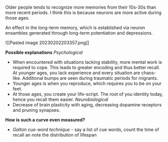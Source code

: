 Older people tends to recognize more memories from their 10s-30s than more recent periods. I think this is because neurons are more active during those ages.

An effect in the long-term memory, which is established via neuron ensambles generated through long-term potentiation and depressions.

![[Pasted image 20230202203357.png]]

**Possible explanations**
*Psychological*
* When encountered with situations lacking stability, more mental work is required to cope. This leads to greater encoding and thus better recall. At younger ages, you lack experience and every situation are chaos-like. Additional bumps are seen during traumatic periods for migrants.
* Younger ages is when you reproduce, which requires you to be on your feet.
* At those ages, you create your life-script. The root of you identity today, hence you recall them easier.
*Neurobiological*
* Decrease of brain plasticity with aging, decreasing dopamine receptors and pruning synapses.

**How is such a curve even measured?**
* *Galton cue-word technique* - say a list of cue words, count the time of recall an note the distribution of lifespan
